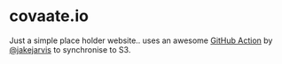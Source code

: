 # covaate.io
Just a simple place holder website.. uses an awesome [GitHub Action](https://github.com/jakejarvis/s3-sync-action) by [@jakejarvis](https://github.com/jakejarvis) to synchronise to S3.
